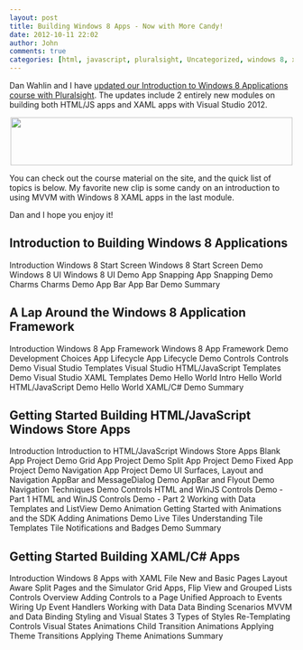 ```yaml
---
layout: post
title: Building Windows 8 Apps - Now with More Candy!
date: 2012-10-11 22:02
author: John
comments: true
categories: [html, javascript, pluralsight, Uncategorized, windows 8, xaml]
---
```

Dan Wahlin and I have <a href="http://pluralsight.com/training/Courses/TableOfContents/win8-intro">updated our Introduction to Windows 8 Applications course with Pluralsight</a>. The updates include 2 entirely new modules on building both HTML/JS apps and XAML apps with Visual Studio 2012.
<p style="text-align: center;"><a href="http://pluralsight.com/training/Courses/TableOfContents/win8-intro"><img class="aligncenter size-full wp-image-8071" title="10-11-2012 5-54-58 PM" src="http://images.johnpapa.net/wp-content/uploads/2012/10/10-11-2012-5-54-58-PM.png" alt="" width="500" height="85" /></a></p>
You can check out the course material on the site, and the quick list of topics is below. My favorite new clip is some candy on an introduction to using MVVM with Windows 8 XAML apps in the last module.

Dan and I hope you enjoy it!
<h2>Introduction to Building Windows 8 Applications</h2>
Introduction
Windows 8 Start Screen
Windows 8 Start Screen Demo
Windows 8 UI
Windows 8 UI Demo
App Snapping
App Snapping Demo
Charms
Charms Demo
App Bar
App Bar Demo
Summary
<h2>A Lap Around the Windows 8 Application Framework</h2>
Introduction
Windows 8 App Framework
Windows 8 App Framework Demo
Development Choices
App Lifecycle
App Lifecycle Demo
Controls
Controls Demo
Visual Studio Templates
Visual Studio HTML/JavaScript Templates Demo
Visual Studio XAML Templates Demo
Hello World Intro
Hello World HTML/JavaScript Demo
Hello World XAML/C# Demo
Summary
<h2>Getting Started Building HTML/JavaScript Windows Store Apps</h2>
Introduction
Introduction to HTML/JavaScript Windows Store Apps
Blank App Project Demo
Grid App Project Demo
Split App Project Demo
Fixed App Project Demo
Navigation App Project Demo
UI Surfaces, Layout and Navigation
AppBar and MessageDialog Demo
AppBar and Flyout Demo
Navigation Techniques Demo
Controls
HTML and WinJS Controls Demo - Part 1
HTML and WinJS Controls Demo - Part 2
Working with Data
Templates and ListView Demo
Animation
Getting Started with Animations and the SDK
Adding Animations Demo
Live Tiles
Understanding Tile Templates
Tile Notifications and Badges Demo
Summary
<h2>Getting Started Building XAML/C# Apps</h2>
Introduction
Windows 8 Apps with XAML
File New and Basic Pages
Layout Aware Split Pages and the Simulator
Grid Apps, Flip View and Grouped Lists
Controls Overview
Adding Controls to a Page
Unified Approach to Events
Wiring Up Event Handlers
Working with Data
Data Binding Scenarios
MVVM and Data Binding
Styling and Visual States
3 Types of Styles
Re-Templating Controls
Visual States
Animations
Child Transition Animations
Applying Theme Transitions
Applying Theme Animations
Summary
